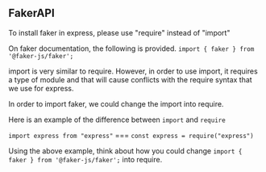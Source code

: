## FakerAPI

To install faker in express, please use "require" instead of "import"

On faker documentation, the following is provided.
``` import { faker } from '@faker-js/faker'; ```

import is very similar to require. However, in order to use import, it requires a type of module and that will cause conflicts with the require syntax that we use for express. 

In order to import faker, we could change the import into require. 

Here is an example of the difference between ```import``` and ```require```

```import express from "express"``` === ```const express = require("express")```

Using the above example, think about how you could change ``` import { faker } from '@faker-js/faker'; ``` into require. 